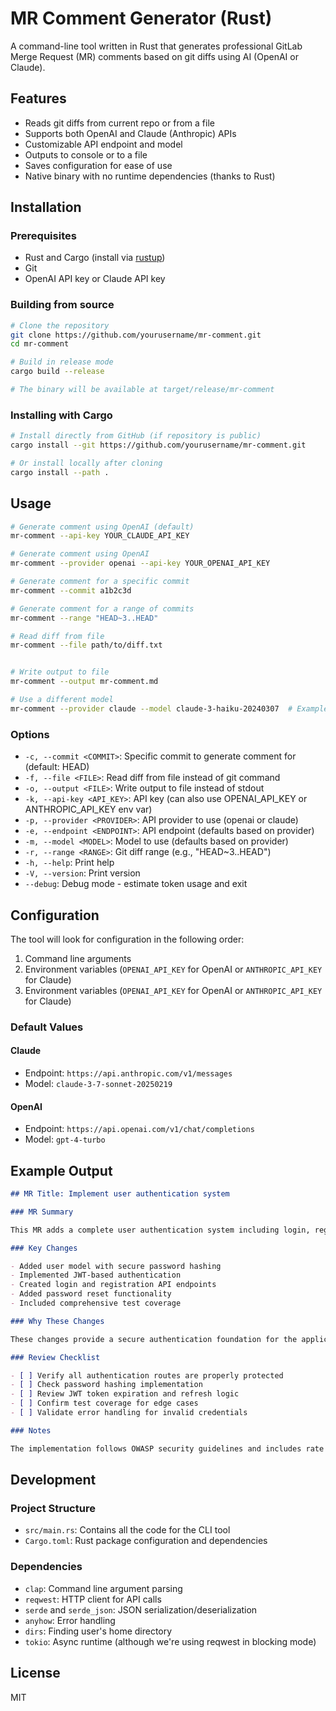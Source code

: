 # MR Comment Generator (Rust)

A command-line tool written in Rust that generates professional GitLab Merge Request (MR) comments based on git diffs using AI (OpenAI or Claude).

## Features

- Reads git diffs from current repo or from a file
- Supports both OpenAI and Claude (Anthropic) APIs
- Customizable API endpoint and model
- Outputs to console or to a file
- Saves configuration for ease of use
- Native binary with no runtime dependencies (thanks to Rust)

## Installation

### Prerequisites

- Rust and Cargo (install via [rustup](https://rustup.rs/))
- Git
- OpenAI API key or Claude API key

### Building from source

```bash
# Clone the repository
git clone https://github.com/yourusername/mr-comment.git
cd mr-comment

# Build in release mode
cargo build --release

# The binary will be available at target/release/mr-comment
```

### Installing with Cargo

```bash
# Install directly from GitHub (if repository is public)
cargo install --git https://github.com/yourusername/mr-comment.git

# Or install locally after cloning
cargo install --path .
```

## Usage

```bash
# Generate comment using OpenAI (default)
mr-comment --api-key YOUR_CLAUDE_API_KEY

# Generate comment using OpenAI
mr-comment --provider openai --api-key YOUR_OPENAI_API_KEY

# Generate comment for a specific commit
mr-comment --commit a1b2c3d

# Generate comment for a range of commits
mr-comment --range "HEAD~3..HEAD"

# Read diff from file
mr-comment --file path/to/diff.txt


# Write output to file
mr-comment --output mr-comment.md

# Use a different model
mr-comment --provider claude --model claude-3-haiku-20240307  # Example of using a different model
```

### Options

- `-c, --commit <COMMIT>`: Specific commit to generate comment for (default: HEAD)
- `-f, --file <FILE>`: Read diff from file instead of git command
- `-o, --output <FILE>`: Write output to file instead of stdout
- `-k, --api-key <API_KEY>`: API key (can also use OPENAI_API_KEY or ANTHROPIC_API_KEY env var)
- `-p, --provider <PROVIDER>`: API provider to use (openai or claude)
- `-e, --endpoint <ENDPOINT>`: API endpoint (defaults based on provider)
- `-m, --model <MODEL>`: Model to use (defaults based on provider)
- `-r, --range <RANGE>`: Git diff range (e.g., "HEAD~3..HEAD")
- `-h, --help`: Print help
- `-V, --version`: Print version
- `--debug`: Debug mode - estimate token usage and exit

## Configuration

The tool will look for configuration in the following order:

1. Command line arguments
2. Environment variables (`OPENAI_API_KEY` for OpenAI or `ANTHROPIC_API_KEY` for Claude)
3. Environment variables (`OPENAI_API_KEY` for OpenAI or `ANTHROPIC_API_KEY` for Claude)

### Default Values

#### Claude

- Endpoint: `https://api.anthropic.com/v1/messages`
- Model: `claude-3-7-sonnet-20250219`

#### OpenAI

- Endpoint: `https://api.openai.com/v1/chat/completions`
- Model: `gpt-4-turbo`

## Example Output

```markdown
## MR Title: Implement user authentication system

### MR Summary

This MR adds a complete user authentication system including login, registration, password reset, and account management.

### Key Changes

- Added user model with secure password hashing
- Implemented JWT-based authentication
- Created login and registration API endpoints
- Added password reset functionality
- Included comprehensive test coverage

### Why These Changes

These changes provide a secure authentication foundation for the application, allowing users to create accounts and access protected features.

### Review Checklist

- [ ] Verify all authentication routes are properly protected
- [ ] Check password hashing implementation
- [ ] Review JWT token expiration and refresh logic
- [ ] Confirm test coverage for edge cases
- [ ] Validate error handling for invalid credentials

### Notes

The implementation follows OWASP security guidelines and includes rate limiting to prevent brute force attacks.
```

## Development

### Project Structure

- `src/main.rs`: Contains all the code for the CLI tool
- `Cargo.toml`: Rust package configuration and dependencies

### Dependencies

- `clap`: Command line argument parsing
- `reqwest`: HTTP client for API calls
- `serde` and `serde_json`: JSON serialization/deserialization
- `anyhow`: Error handling
- `dirs`: Finding user's home directory
- `tokio`: Async runtime (although we're using reqwest in blocking mode)

## License

MIT
